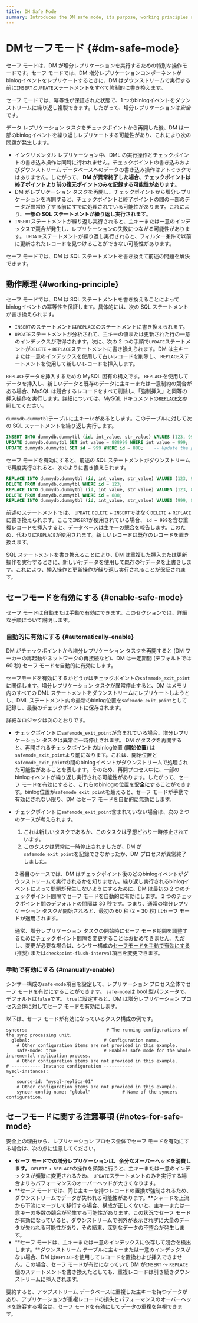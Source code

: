 ```yaml
---
title: DM Safe Mode
summary: Introduces the DM safe mode, its purpose, working principles and how to use it.
---
```


# DMセーフモード {#dm-safe-mode}

セーフ モードは、DM が増分レプリケーションを実行するための特別な操作モードです。セーフ モードでは、DM 増分レプリケーションコンポーネントがbinlogイベントをレプリケートするときに、DM はダウンストリームで実行する前に`INSERT`と`UPDATE`ステートメントをすべて強制的に書き換えます。

セーフ モードでは、冪等性が保証された状態で、1 つのbinlogイベントをダウンストリームに繰り返し複製できます。したがって、増分レプリケーションは*安全*です。

データ レプリケーション タスクをチェックポイントから再開した後、DM は一部のbinlogイベントを繰り返しレプリケートする可能性があり、これにより次の問題が発生します。

-   インクリメンタル レプリケーション中、DML の実行操作とチェックポイントの書き込み操作は同時に行われません。チェックポイントの書き込みおよびダウンストリーム データベースへのデータの書き込み操作はアトミックではありません。したがって、 **DM が異常終了した場合、チェックポイントは終了ポイントより前の復元ポイントのみを記録する可能性があります**。
-   DM がレプリケーション タスクを再開し、チェックポイントから増分レプリケーションを再開すると、チェックポイントと終了ポイントの間の一部のデータが異常終了する前にすでに処理されている可能性があります。これにより、**一部の SQL ステートメントが繰り返し実行されます**。
-   `INSERT`ステートメントが繰り返し実行されると、主キーまたは一意のインデックスで競合が発生し、レプリケーションの失敗につながる可能性があります。 `UPDATE`ステートメントが繰り返し実行されると、フィルター条件で以前に更新されたレコードを見つけることができない可能性があります。

セーフ モードでは、DM は SQL ステートメントを書き換えて前述の問題を解決できます。

## 動作原理 {#working-principle}

セーフ モードでは、DM は SQL ステートメントを書き換えることによってbinlogイベントの冪等性を保証します。具体的には、次の SQL ステートメントが書き換えられます。

-   `INSERT`のステートメントは`REPLACE`のステートメントに書き換えられます。
-   `UPDATE`ステートメントが分析されて、主キーの値または更新された行の一意のインデックスが取得されます。次に、次の 2 つの手順で`UPDATE`ステートメントが`DELETE` + `REPLACE`ステートメントに書き換えられます。DM は主キーまたは一意のインデックスを使用して古いレコードを削除し、 `REPLACE`ステートメントを使用して新しいレコードを挿入します。

`REPLACE`データを挿入するための MySQL 固有の構文です。 `REPLACE`を使用してデータを挿入し、新しいデータと既存のデータに主キーまたは一意制約の競合がある場合、MySQL は競合するレコードをすべて削除し、「強制挿入」と同等の挿入操作を実行します。詳細については、MySQL ドキュメントの[`REPLACE`文](https://dev.mysql.com/doc/refman/8.0/en/replace.html)参照してください。

`dummydb.dummytbl`テーブルに主キー`id`があるとします。このテーブルに対して次の SQL ステートメントを繰り返し実行します。

```sql
INSERT INTO dummydb.dummytbl (id, int_value, str_value) VALUES (123, 999, 'abc');
UPDATE dummydb.dummytbl SET int_value = 888999 WHERE int_value = 999;   -- Suppose there is no other record with int_value = 999
UPDATE dummydb.dummytbl SET id = 999 WHERE id = 888;    -- Update the primary key
```

セーフ モードを有効にすると、前述の SQL ステートメントがダウンストリームで再度実行されると、次のように書き換えられます。

```sql
REPLACE INTO dummydb.dummytbl (id, int_value, str_value) VALUES (123, 999, 'abc');
DELETE FROM dummydb.dummytbl WHERE id = 123;
REPLACE INTO dummydb.dummytbl (id, int_value, str_value) VALUES (123, 888999, 'abc');
DELETE FROM dummydb.dummytbl WHERE id = 888;
REPLACE INTO dummydb.dummytbl (id, int_value, str_value) VALUES (999, 888888, 'abc888');
```

前述のステートメントでは、 `UPDATE` `DELETE` + `INSERT`ではなく`DELETE` + `REPLACE`に書き換えられます。ここで`INSERT`が使用されている場合、 `id = 999`を含む重複レコードを挿入すると、データベースは主キーの競合を報告します。このため、代わりに`REPLACE`が使用されます。新しいレコードは既存のレコードを置き換えます。

SQL ステートメントを書き換えることにより、DM は重複した挿入または更新操作を実行するときに、新しい行データを使用して既存の行データを上書きします。これにより、挿入操作と更新操作が繰り返し実行されることが保証されます。

## セーフモードを有効にする {#enable-safe-mode}

セーフ モードは自動または手動で有効にできます。このセクションでは、詳細な手順について説明します。

### 自動的に有効にする {#automatically-enable}

DM がチェックポイントから増分レプリケーション タスクを再開すると (DM ワーカーの再起動やネットワークの再接続など)、DM は一定期間 (デフォルトでは 60 秒) セーフ モードを自動的に有効にします。

セーフモードを有効にするかどうかはチェックポイントの`safemode_exit_point`に関係します。増分レプリケーション タスクが異常停止すると、DM はメモリ内のすべての DML ステートメントをダウンストリームにレプリケートしようとし、DML ステートメント内の最新のbinlog位置を`safemode_exit_point`として記録し、最後のチェックポイントに保存されます。

詳細なロジックは次のとおりです。

-   チェックポイントに`safemode_exit_point`が含まれている場合、増分レプリケーション タスクは異常に一時停止されます。 DM がタスクを再開すると、再開されるチェックポイントのbinlog位置 (**開始位置**) は`safemode_exit_point`より前になります。これは、開始位置と`safemode_exit_point`の間のbinlogイベントがダウンストリームで処理された可能性があることを表します。そのため、再開プロセス中に、一部のbinlogイベントが繰り返し実行される可能性があります。したがって、セーフ モードを有効にすると、これらのbinlogの位置を**安全に**することができます。binlog位置が`safemode_exit_point`を超えると、セーフ モードが手動で有効にされない限り、DM はセーフ モードを自動的に無効にします。

-   チェックポイントに`safemode_exit_point`含まれていない場合は、次の 2 つのケースが考えられます。

    1.  これは新しいタスクであるか、このタスクは予想どおり一時停止されています。
    2.  このタスクは異常に一時停止されましたが、DM が`safemode_exit_point`を記録できなかったか、DM プロセスが異常終了しました。

    2 番目のケースでは、DM はチェックポイント後のどのbinlogイベントがダウンストリームで実行されるかを知りません。繰り返し実行されるbinlogイベントによって問題が発生しないようにするために、DM は最初の 2 つのチェックポイント間隔でセーフ モードを自動的に有効にします。 2 つのチェックポイント間のデフォルトの間隔は 30 秒です。つまり、通常の増分レプリケーション タスクが開始されると、最初の 60 秒 (2 * 30 秒) はセーフ モードが適用されます。

    通常、増分レプリケーション タスクの開始時にセーフ モード期間を調整するためにチェックポイント間隔を変更することはお勧めできません。ただし、変更が必要な場合は、シンサー構成の[セーフモードを手動で有効にする](#manually-enable) (推奨) または`checkpoint-flush-interval`項目を変更できます。

### 手動で有効にする {#manually-enable}

シンサー構成の`safe-mode`項目を設定して、レプリケーション プロセス全体でセーフ モードを有効にすることができます。 `safe-mode`は bool 型パラメータで、デフォルトは`false`です。 `true`に設定すると、DM は増分レプリケーション プロセス全体に対してセーフ モードを有効にします。

以下は、セーフ モードが有効になっているタスク構成の例です。

    syncers:                              # The running configurations of the sync processing unit.
      global:                            # Configuration name.
        # Other configuration items are not provided in this example.
        safe-mode: true                  # Enables safe mode for the whole incremental replication process.
        # Other configuration items are not provided in this example.
    # ----------- Instance configuration -----------
    mysql-instances:
      -
        source-id: "mysql-replica-01"
        # Other configuration items are not provided in this example.
        syncer-config-name: "global"            # Name of the syncers configuration.

## セーフモードに関する注意事項 {#notes-for-safe-mode}

安全上の理由から、レプリケーション プロセス全体でセーフ モードを有効にする場合は、次の点に注意してください。

-   **セーフ モードでの増分レプリケーションは、余分なオーバーヘッドを消費します。** `DELETE` + `REPLACE`の操作を頻繁に行うと、主キーまたは一意のインデックスが頻繁に変更されるため、 `UPDATE`ステートメントのみを実行する場合よりもパフォーマンスのオーバーヘッドが大きくなります。
-   **セーフ モードでは、同じ主キーを持つレコードの置換が強制されるため、ダウンストリームでデータが失われる可能性があります。**シャードを上流から下流にマージして移行する場合、構成が正しくないと、主キーまたは一意キーの多数の競合が発生する可能性があります。この状況でセーフ モードが有効になっていると、ダウンストリームで例外が表示されずに大量のデータが失われる可能性があり、その結果、深刻なデータの不整合が発生します。
-   **セーフ モードは、主キーまたは一意のインデックスに依存して競合を検出します。**ダウンストリーム テーブルに主キーまたは一意のインデックスがない場合、DM は`REPLACE`を使用してレコードを置換および挿入できません。この場合、セーフ モードが有効になっていて DM が`INSERT` ～ `REPLACE`個のステートメントを書き換えたとしても、重複レコードは引き続きダウンストリームに挿入されます。

要約すると、アップストリーム データベースに重複した主キーを持つデータがあり、アプリケーションが重複レコードの損失とパフォーマンスのオーバーヘッドを許容する場合は、セーフ モードを有効にしてデータの重複を無視できます。
